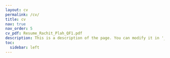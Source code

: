 ```yaml
---
layout: cv
permalink: /cv/
title: cv
nav: true
nav_order: 5
cv_pdf: Resume_Rachit_Plah_QF1.pdf
description: This is a description of the page. You can modify it in '_pages/cv.md'. You can also change or remove the top pdf download button.
toc:
  sidebar: left
---
```


